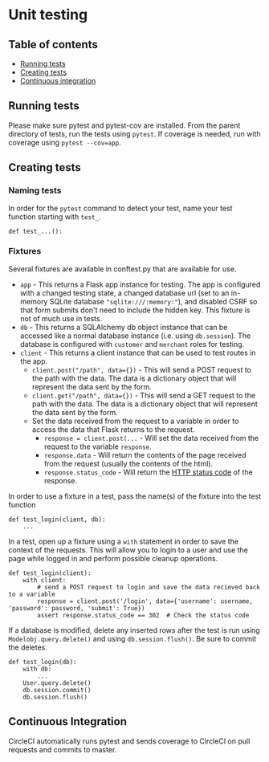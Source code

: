# Unit testing

## Table of contents

- [Running tests](https://github.com/NathanCYee/131_project/tests#running-tests)
- [Creating tests](https://github.com/NathanCYee/131_project/tests#creating-tests)
- [Continuous integration](https://github.com/NathanCYee/131_project/tests#continuous-integration)

## Running tests

Please make sure pytest and pytest-cov are installed. From the parent directory of tests, run the tests using `pytest`.
If coverage is needed, run with coverage using `pytest --cov=app`.

## Creating tests

### Naming tests

In order for the `pytest` command to detect your test, name your test function starting with `test_`.

```
def test_...():
```

### Fixtures

Several fixtures are available in conftest.py that are available for use.

- `app` - This returns a Flask app instance for testing. The app is configured with a changed testing state, a changed
  database url (set to an in-memory SQLite database `"sqlite:///:memory:"`), and disabled CSRF so that form submits
  don't need to include the hidden key. This fixture is not of much use in tests.
- `db` - This returns a SQLAlchemy db object instance that can be accessed like a normal database instance (i.e.
  using `db.session`). The database is configured with `customer` and `merchant` roles for testing.
- `client` - This returns a client instance that can be used to test routes in the app.
    - `client.post("/path", data={})` - This will send a POST request to the path with the data. The data is a
      dictionary object that will represent the data sent by the form.
    - `client.get("/path", data={})` - This will send a GET request to the path with the data. The data is a dictionary
      object that will represent the data sent by the form.
    - Set the data received from the request to a variable in order to access the data that Flask returns to the
      request.
        - `response = client.post(...` - Will set the data received from the request to the variable `response`.
        - `response.data` - Will return the contents of the page received from the request (usually the contents of the
          html).
        - `response.status_code` - Will return
          the [HTTP status code](https://developer.mozilla.org/en-US/docs/Web/HTTP/Status) of the response.

In order to use a fixture in a test, pass the name(s) of the fixture into the test function

```
def test_login(client, db):
    ...
```

In a test, open up a fixture using a `with` statement in order to save the context of the requests. This will allow you
to login to a user and use the page while logged in and perform possible cleanup operations.

```
def test_login(client):
    with client:
        # send a POST request to login and save the data recieved back to a variable
        response = client.post('/login', data={'username': username, 'password': password, 'submit': True})
        assert response.status_code == 302  # Check the status code
```

If a database is modified, delete any inserted rows after the test is run using `Modelobj.query.delete()` and
using `db.session.flush()`. Be sure to commit the deletes.

```
def test_login(db):
    with db:
        ...
    User.query.delete()
    db.session.commit()
    db.session.flush()
```

## Continuous Integration

CircleCI automatically runs pytest and sends coverage to CircleCI on pull requests and commits to master. 